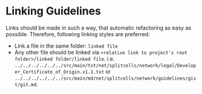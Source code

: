 # Linking Guidelines
Links should be made in such a way,
that automatic refactoring as easy as possible.
Therefore, following linking styles are preferred:
* Link a file in the same folder: `linked file`
* Any other file should be linked via `<relative link to project's root folder>/linked folder/linked file`.
  i.e. `../../../../../../src/main/txt/net/splitcells/network/legal/Developer_Certificate_of_Origin.v1.1.txt`
  or `../../../../../../src/main/md/net/splitcells/network/guidelines/gist/git.md`.